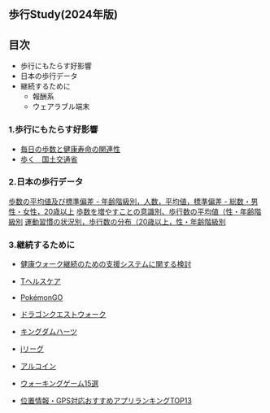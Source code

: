 ## 歩行Study(2024年版)

## 目次
- 歩行にもたらす好影響
- 日本の歩行データ
- 継続するために
  - 報酬系
  - ウェアラブル端末

### 1.歩行にもたらす好影響
- [毎日の歩数と健康寿命の関連性](https://informatics.bmj.com/content/31/1/e101051)
- [歩く　国土交通省](https://www.mlit.go.jp/common/000022977.pdf)

### 2.日本の歩行データ
[歩数の平均値及び標準偏差 - 年齢階級別，人数，平均値，標準偏差 - 総数・男性・女性，20歳以上](https://www.e-stat.go.jp/stat-search/database?page=1&query=%E6%AD%A9%E6%95%B0&sort=open_date%20desc&layout=dataset&statdisp_id=0003224464&metadata=1&data=1)
[歩数を増やすことの意識別、歩行数の平均値（性・年齢階級別](https://www.e-stat.go.jp/stat-search/database?page=1&query=%E6%AD%A9%E6%95%B0&sort=open_date%20desc&layout=dataset&statdisp_id=0003224684&metadata=1&data=1)
[運動習慣の状況別，歩行数の分布（20歳以上，性・年齢階級別](https://www.e-stat.go.jp/dbview?sid=0003225420)

### 3.継続するために
- [健康ウォーク継続のための支援システムに関する検討](https://www.jstage.jst.go.jp/article/ceispapers/ceis30/0/ceis30_61/_pdf)
- [Tヘルスケア](https://apps.apple.com/jp/app/v%E3%83%98%E3%83%AB%E3%82%B9%E3%83%8A%E3%83%93-%E6%AD%A9%E3%81%8F%E3%81%A0%E3%81%91%E3%81%A7%E6%AD%A9%E6%95%B0%E3%82%92v%E3%83%9D%E3%82%A4%E3%83%B3%E3%83%88%E3%81%AB-%E6%AD%A9%E6%95%B0%E8%A8%88%E3%83%9D%E3%82%A4%E3%83%B3%E3%83%88/id1595530670)

- [PokémonGO]()
- [ドラゴンクエストウォーク]()
- [キングダムハーツ](https://www.jp.square-enix.com/kingdom/ml/)
- [jリーグ](https://www.meijiyasuda.co.jp/brand/kenkatsu/walking/)
- [アルコイン](https://agoop.co.jp/appslib/walkcoin/)
- [ウォーキングゲーム15選](https://navi.gamegift.jp/article/1699518422770919#chapter-6)
- [位置情報・GPS対応おすすめアプリランキングTOP13](https://uta-macross.jp/mobile-gps-game/)